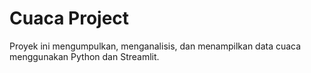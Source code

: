 # Cuaca Project

Proyek ini mengumpulkan, menganalisis, dan menampilkan data cuaca menggunakan Python dan Streamlit.

